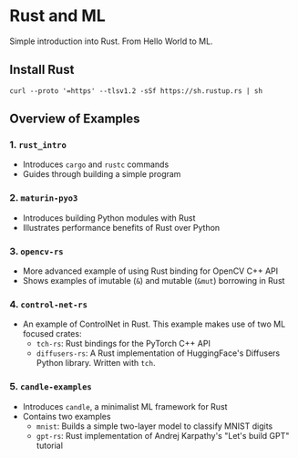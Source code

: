 # Rust and ML

Simple introduction into Rust.
From Hello World to ML.

## Install Rust
```
curl --proto '=https' --tlsv1.2 -sSf https://sh.rustup.rs | sh
```

## Overview of Examples

### 1. `rust_intro`
- Introduces `cargo` and `rustc` commands
- Guides through building a simple program


### 2. `maturin-pyo3`

- Introduces building Python modules with Rust
- Illustrates performance benefits of Rust over Python

### 3. `opencv-rs`

- More advanced example of using Rust binding for OpenCV C++ API
- Shows examples of imutable (`&`) and mutable (`&mut`) borrowing in Rust

### 4. `control-net-rs`
 
- An example of ControlNet in Rust. This example makes use of two ML focused crates:
  - `tch-rs`: Rust bindings for the PyTorch C++ API
  - `diffusers-rs`: A Rust implementation of HuggingFace's Diffusers Python library. Written with `tch`.

### 5. `candle-examples`

- Introduces `candle`, a minimalist ML framework for Rust
- Contains two examples
  - `mnist`: Builds a simple two-layer model to classify MNIST digits
  - `gpt-rs`: Rust implementation of Andrej Karpathy's "Let's build GPT" tutorial